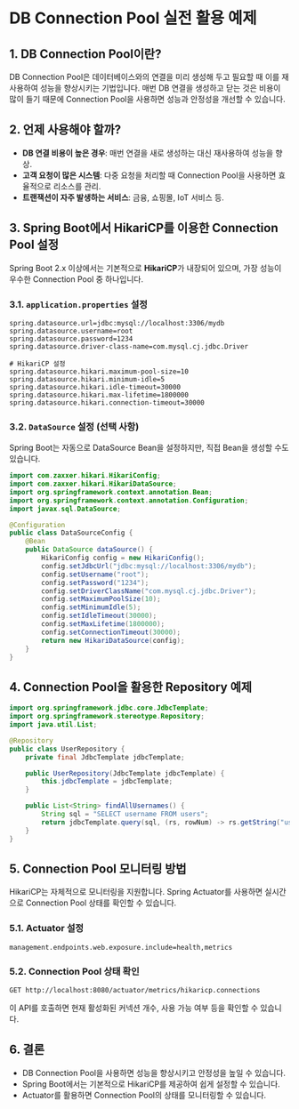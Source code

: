 # DB Connection Pool 실전 활용 예제

## 1. DB Connection Pool이란?
DB Connection Pool은 데이터베이스와의 연결을 미리 생성해 두고 필요할 때 이를 재사용하여 성능을 향상시키는 기법입니다. 매번 DB 연결을 생성하고 닫는 것은 비용이 많이 들기 때문에 Connection Pool을 사용하면 성능과 안정성을 개선할 수 있습니다.

## 2. 언제 사용해야 할까?
- **DB 연결 비용이 높은 경우**: 매번 연결을 새로 생성하는 대신 재사용하여 성능을 향상.
- **고객 요청이 많은 시스템**: 다중 요청을 처리할 때 Connection Pool을 사용하면 효율적으로 리소스를 관리.
- **트랜잭션이 자주 발생하는 서비스**: 금융, 쇼핑몰, IoT 서비스 등.

## 3. Spring Boot에서 HikariCP를 이용한 Connection Pool 설정
Spring Boot 2.x 이상에서는 기본적으로 **HikariCP**가 내장되어 있으며, 가장 성능이 우수한 Connection Pool 중 하나입니다.

### 3.1. `application.properties` 설정
```properties
spring.datasource.url=jdbc:mysql://localhost:3306/mydb
spring.datasource.username=root
spring.datasource.password=1234
spring.datasource.driver-class-name=com.mysql.cj.jdbc.Driver

# HikariCP 설정
spring.datasource.hikari.maximum-pool-size=10
spring.datasource.hikari.minimum-idle=5
spring.datasource.hikari.idle-timeout=30000
spring.datasource.hikari.max-lifetime=1800000
spring.datasource.hikari.connection-timeout=30000
```

### 3.2. `DataSource` 설정 (선택 사항)
Spring Boot는 자동으로 DataSource Bean을 설정하지만, 직접 Bean을 생성할 수도 있습니다.
```java
import com.zaxxer.hikari.HikariConfig;
import com.zaxxer.hikari.HikariDataSource;
import org.springframework.context.annotation.Bean;
import org.springframework.context.annotation.Configuration;
import javax.sql.DataSource;

@Configuration
public class DataSourceConfig {
    @Bean
    public DataSource dataSource() {
        HikariConfig config = new HikariConfig();
        config.setJdbcUrl("jdbc:mysql://localhost:3306/mydb");
        config.setUsername("root");
        config.setPassword("1234");
        config.setDriverClassName("com.mysql.cj.jdbc.Driver");
        config.setMaximumPoolSize(10);
        config.setMinimumIdle(5);
        config.setIdleTimeout(30000);
        config.setMaxLifetime(1800000);
        config.setConnectionTimeout(30000);
        return new HikariDataSource(config);
    }
}
```

## 4. Connection Pool을 활용한 Repository 예제
```java
import org.springframework.jdbc.core.JdbcTemplate;
import org.springframework.stereotype.Repository;
import java.util.List;

@Repository
public class UserRepository {
    private final JdbcTemplate jdbcTemplate;

    public UserRepository(JdbcTemplate jdbcTemplate) {
        this.jdbcTemplate = jdbcTemplate;
    }

    public List<String> findAllUsernames() {
        String sql = "SELECT username FROM users";
        return jdbcTemplate.query(sql, (rs, rowNum) -> rs.getString("username"));
    }
}
```

## 5. Connection Pool 모니터링 방법
HikariCP는 자체적으로 모니터링을 지원합니다. Spring Actuator를 사용하면 실시간으로 Connection Pool 상태를 확인할 수 있습니다.

### 5.1. Actuator 설정
```properties
management.endpoints.web.exposure.include=health,metrics
```

### 5.2. Connection Pool 상태 확인
```
GET http://localhost:8080/actuator/metrics/hikaricp.connections
```
이 API를 호출하면 현재 활성화된 커넥션 개수, 사용 가능 여부 등을 확인할 수 있습니다.

## 6. 결론
- DB Connection Pool을 사용하면 성능을 향상시키고 안정성을 높일 수 있습니다.
- Spring Boot에서는 기본적으로 HikariCP를 제공하여 쉽게 설정할 수 있습니다.
- Actuator를 활용하면 Connection Pool의 상태를 모니터링할 수 있습니다.
